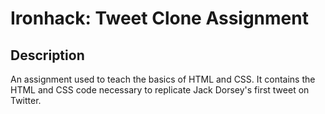 # Ironhack: Tweet Clone Assignment

## Description
An assignment used to teach the basics of HTML and CSS. It contains the HTML and CSS code necessary to replicate Jack Dorsey's first tweet on Twitter. 
